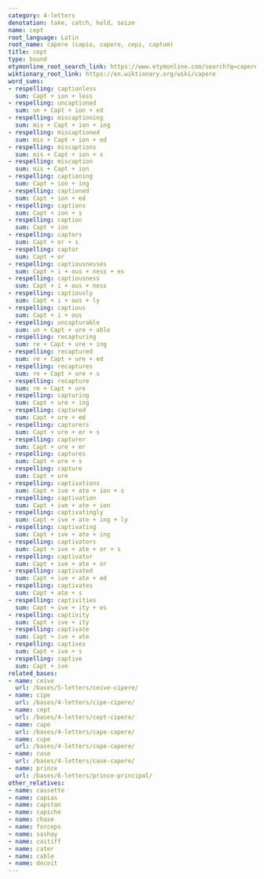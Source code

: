 ```yaml
---
category: 4-letters
denotation: take, catch, hold, seize
name: cept
root_language: Latin
root_name: capere (capio, capere, cepi, captum)
title: cept
type: bound
etymonline_root_search_link: https://www.etymonline.com/search?q=capere
wiktionary_root_link: https://en.wiktionary.org/wiki/capere
word_sums:
- respelling: captionless
  sum: Capt + ion + less
- respelling: uncaptioned
  sum: un + Capt + ion + ed
- respelling: miscaptioning
  sum: mis + Capt + ion + ing
- respelling: miscaptioned
  sum: mis + Capt + ion + ed
- respelling: miscaptions
  sum: mis + Capt + ion + s
- respelling: miscaption
  sum: mis + Capt + ion
- respelling: captioning
  sum: Capt + ion + ing
- respelling: captioned
  sum: Capt + ion + ed
- respelling: captions
  sum: Capt + ion + s
- respelling: caption
  sum: Capt + ion
- respelling: captors
  sum: Capt + or + s
- respelling: captor
  sum: Capt + or
- respelling: captiousnesses
  sum: Capt + i + ous + ness + es
- respelling: captiousness
  sum: Capt + i + ous + ness
- respelling: captiously
  sum: Capt + i + ous + ly
- respelling: captious
  sum: Capt + i + ous
- respelling: uncapturable
  sum: un + Capt + ure + able
- respelling: recapturing
  sum: re + Capt + ure + ing
- respelling: recaptured
  sum: re + Capt + ure + ed
- respelling: recaptures
  sum: re + Capt + ure + s
- respelling: recapture
  sum: re + Capt + ure
- respelling: capturing
  sum: Capt + ure + ing
- respelling: captured
  sum: Capt + ure + ed
- respelling: capturers
  sum: Capt + ure + er + s
- respelling: capturer
  sum: Capt + ure + er
- respelling: captures
  sum: Capt + ure + s
- respelling: capture
  sum: Capt + ure
- respelling: captivations
  sum: Capt + ive + ate + ion + s
- respelling: captivation
  sum: Capt + ive + ate + ion
- respelling: captivatingly
  sum: Capt + ive + ate + ing + ly
- respelling: captivating
  sum: Capt + ive + ate + ing
- respelling: captivators
  sum: Capt + ive + ate + or + s
- respelling: captivator
  sum: Capt + ive + ate + or
- respelling: captivated
  sum: Capt + ive + ate + ed
- respelling: captivates
  sum: Capt + ate + s
- respelling: captivities
  sum: Capt + ive + ity + es
- respelling: captivity
  sum: Capt + ive + ity
- respelling: captivate
  sum: Capt + ive + ate
- respelling: captives
  sum: Capt + ive + s
- respelling: captive
  sum: Capt + ive
related_bases:
- name: ceive
  url: /bases/5-letters/ceive-cipere/
- name: cipe
  url: /bases/4-letters/cipe-cipere/
- name: cept
  url: /bases/4-letters/cept-cipere/
- name: cape
  url: /bases/4-letters/cape-capere/
- name: cupe
  url: /bases/4-letters/cupe-capere/
- name: case
  url: /bases/4-letters/case-capere/
- name: prince
  url: /bases/6-letters/prince-principal/
other_relatives:
- name: cassette
- name: capias
- name: capstan
- name: capiche
- name: chase
- name: forceps
- name: sashay
- name: caitiff
- name: cater
- name: cable
- name: deceit
---
```

